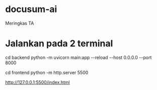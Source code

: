# docusum-ai
Meringkas TA

# Jalankan pada 2 terminal
cd backend
python -m uvicorn main:app --reload --host 0.0.0.0 --port 8000

cd frontend
python -m http.server 5500

http://127.0.0.1:5500/index.html
